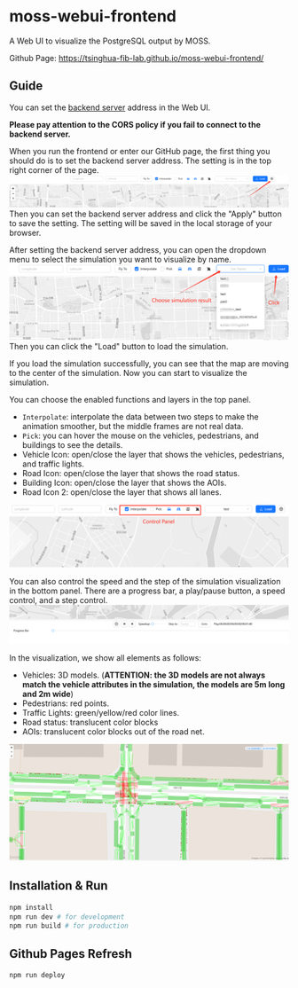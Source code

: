 # moss-webui-frontend

A Web UI to visualize the PostgreSQL output by MOSS.

Github Page: https://tsinghua-fib-lab.github.io/moss-webui-frontend/

## Guide

You can set the [backend server](https://github.com/tsinghua-fib-lab/moss-webui-backend) address in the Web UI.

**Please pay attention to the CORS policy if you fail to connect to the backend server.**

When you run the frontend or enter our GitHub page, the first thing you should do is to set the backend server address.
The setting is in the top right corner of the page.
![API Setting](./doc/apiUrl.png)
Then you can set the backend server address and click the "Apply" button to save the setting.
The setting will be saved in the local storage of your browser.

After setting the backend server address, you can open the dropdown menu to select the simulation you want to visualize by name.
![Load](./doc/load.png)
Then you can click the "Load" button to load the simulation.

If you load the simulation successfully, you can see that the map are moving to the center of the simulation.
Now you can start to visualize the simulation.

You can choose the enabled functions and layers in the top panel.
- `Interpolate`: interpolate the data between two steps to make the animation smoother, but the middle frames are not real data.
- `Pick`: you can hover the mouse on the vehicles, pedestrians, and buildings to see the details.
- Vehicle Icon: open/close the layer that shows the vehicles, pedestrians, and traffic lights.
- Road Icon: open/close the layer that shows the road status.
- Building Icon: open/close the layer that shows the AOIs.
- Road Icon 2: open/close the layer that shows all lanes.

![Control Panel](./doc/control.png)

You can also control the speed and the step of the simulation visualization in the bottom panel.
There are a progress bar, a play/pause button, a speed control, and a step control.
![Step Panel](./doc/progressbar.png)

In the visualization, we show all elements as follows:
- Vehicles: 3D models. (**ATTENTION: the 3D models are not always match the vehicle attributes in the simulation, the models are 5m long and 2m wide**)
- Pedestrians: red points.
- Traffic Lights: green/yellow/red color lines.
- Road status: translucent color blocks
- AOIs: translucent color blocks out of the road net.

![Visualization](./doc/vis.png)

## Installation & Run

```bash
npm install
npm run dev # for development
npm run build # for production
```

## Github Pages Refresh

```bash
npm run deploy
```
